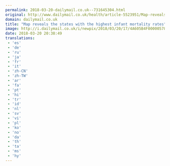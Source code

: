 ```yaml
---
permalink: 2018-03-20-dailymail.co.uk--731645304.html
original: http://www.dailymail.co.uk/health/article-5523951/Map-reveals-states-highest-infant-mortality-rates.html?ITO=1490&ns_mchannel=rss&ns_campaign=1490
domain: dailymail.co.uk
title: "Map reveals the states with the highest infant mortality rates"
image: http://i.dailymail.co.uk/i/newpix/2018/03/20/17/4A605B4F00000578-0-image-a-21_1521568034008.jpg
date: 2018-03-20 20:38:49
translations: 
 - 'es'
 - 'de'
 - 'ru'
 - 'ja'
 - 'fr'
 - 'it'
 - 'zh-CN'
 - 'zh-TW'
 - 'ar'
 - 'fa'
 - 'pt'
 - 'hi'
 - 'tr'
 - 'id'
 - 'nl'
 - 'sv'
 - 'vi'
 - 'pl'
 - 'ko'
 - 'no'
 - 'da'
 - 'th'
 - 'ta'
 - 'ms'
 - 'hy'
---
```



